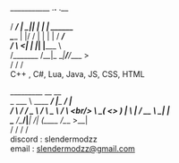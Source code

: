   ___________   .__.__  .__   <br/>       
 /   _____/  | _|__|  | |  |   ______ <br/>
 \_____  \|  |/ /  |  | |  |  /  ___/ <br/>
 /        \    <|  |  |_|  |__\___ \ <br/>
/_______  /__|_ \__|____/____/____  > <br/>
        \/     \/                 \/ <br/>
C++ , C#, Lua, Java, JS, CSS, HTML <br/>


_________                __                 __   <br/>
\_   ___ \  ____   _____/  |______    _____/  |_ <br/>
/    \  \/ /  _ \ /    \   __\__  \ _/ ___\   __\<br/>
\     \___(  <_> )   |  \  |  / __ \\  \___|  |  <br/>
 \______  /\____/|___|  /__| (____  /\___  >__|  <br/>
        \/            \/          \/     \/      <br/>
discord : slendermodzz <br/>
email : slendermodzz@gmail.com <br/>
